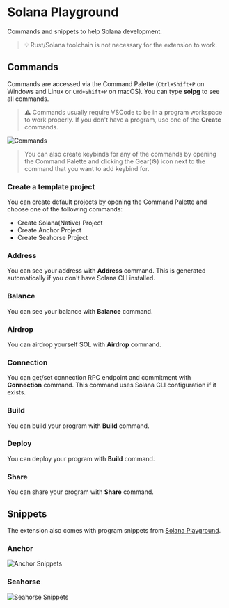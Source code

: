 # Solana Playground

Commands and snippets to help Solana development.

> 💡️ Rust/Solana toolchain is not necessary for the extension to work.

## Commands

Commands are accessed via the Command Palette (`Ctrl+Shift+P` on Windows and Linux or `Cmd+Shift+P` on macOS). You can type **solpg** to see all commands.

> ⚠ Commands usually require VSCode to be in a program workspace to work properly. If you don't have a program, use one of the **Create** commands.

![Commands](https://raw.githubusercontent.com/solana-playground/solana-playground/master/vscode/images/commands.gif)

> ️You can also create keybinds for any of the commands by opening the Command Palette and clicking the Gear(⚙️) icon next to the command that you want to add keybind for.

### Create a template project

You can create default projects by opening the Command Palette and choose one of the following commands:

- Create Solana(Native) Project
- Create Anchor Project
- Create Seahorse Project

### Address

You can see your address with **Address** command. This is generated automatically if you don't have Solana CLI installed.

### Balance

You can see your balance with **Balance** command.

### Airdrop

You can airdrop yourself SOL with **Airdrop** command.

### Connection

You can get/set connection RPC endpoint and commitment with **Connection** command. This command uses Solana CLI configuration if it exists.

### Build

You can build your program with **Build** command.

### Deploy

You can deploy your program with **Build** command.

### Share

You can share your program with **Share** command.

## Snippets

The extension also comes with program snippets from [Solana Playground](https://beta.solpg.io).

### Anchor

![Anchor Snippets](https://raw.githubusercontent.com/solana-playground/solana-playground/master/vscode/images/anchor-snippets.gif)

### Seahorse

![Seahorse Snippets](https://raw.githubusercontent.com/solana-playground/solana-playground/master/vscode/images/seahorse-snippets.gif)
